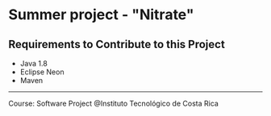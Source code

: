 # Summer project - "Nitrate"

## Requirements to Contribute to this Project
* Java 1.8
* Eclipse Neon
* Maven

----
Course: Software Project
@Instituto Tecnológico de Costa Rica

